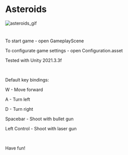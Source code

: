 # Asteroids

![asteroids_gif](https://user-images.githubusercontent.com/31821182/197084977-fa120044-3311-4a2a-b578-c8107a024c75.gif)
 
 #
 
 To start game - open GameplayScene
 
 To configurate game settings - open Configuration.asset
 
 Tested with Unity 2021.3.3f
 
 &nbsp;
 
 Default key bindings:
 
 W - Move forward
 
 A - Turn left
 
 D - Turn right
 
 Spacebar - Shoot with bullet gun
 
 Left Control - Shoot with laser gun
 
 &nbsp;

 Have fun!
